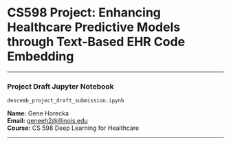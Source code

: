 # CS598 Project: Enhancing Healthcare Predictive Models through Text-Based EHR Code Embedding

---

### Project Draft Jupyter Notebook

`descemb_project_draft_submission.ipynb`

**Name:** Gene Horecka  
**Email:** [geneeh2@illinois.edu](mailto:geneeh2@illinois.edu)  
**Course:** CS 598 Deep Learning for Healthcare

---
